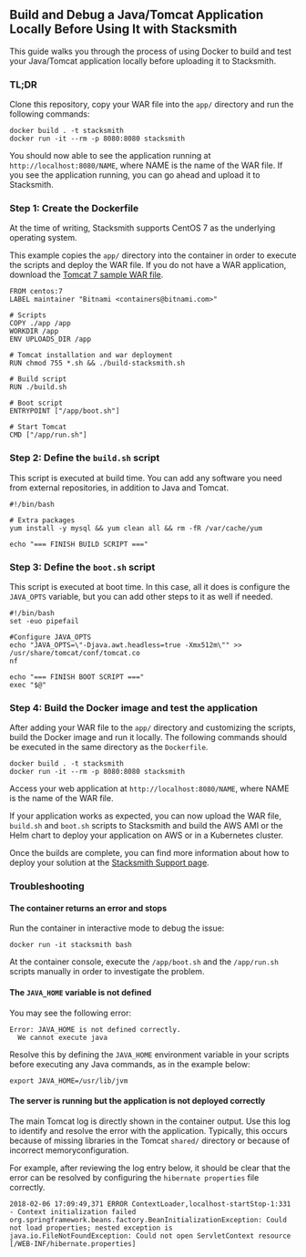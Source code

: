 ## Build and Debug a Java/Tomcat Application Locally Before Using It with Stacksmith

This guide walks you through the process of using Docker to build and test your Java/Tomcat application locally before uploading it to Stacksmith.

### TL;DR

Clone this repository, copy your WAR file into the `app/` directory and run the following commands:

```
docker build . -t stacksmith
docker run -it --rm -p 8080:8080 stacksmith
```

You should now able to see the application running at `http://localhost:8080/NAME`, where NAME is the name of the WAR file. If you see the application running, you can go ahead and upload it to Stacksmith.

### Step 1: Create the Dockerfile

At the time of writing, Stacksmith supports CentOS 7 as the underlying operating system.

This example copies the `app/` directory into the container in order to execute the scripts and deploy the WAR file. If you do not have a WAR application, download the [Tomcat 7 sample WAR file](https://tomcat.apache.org/tomcat-7.0-doc/appdev/sample/sample.war).

```
FROM centos:7
LABEL maintainer "Bitnami <containers@bitnami.com>"

# Scripts
COPY ./app /app
WORKDIR /app
ENV UPLOADS_DIR /app

# Tomcat installation and war deployment
RUN chmod 755 *.sh && ./build-stacksmith.sh

# Build script
RUN ./build.sh

# Boot script
ENTRYPOINT ["/app/boot.sh"]

# Start Tomcat
CMD ["/app/run.sh"]
```

### Step 2: Define the `build.sh` script

This script is executed at build time. You can add any software you need from external repositories, in addition to Java and Tomcat.

```
#!/bin/bash

# Extra packages
yum install -y mysql && yum clean all && rm -fR /var/cache/yum

echo "=== FINISH BUILD SCRIPT ==="
```

### Step 3: Define the `boot.sh` script

This script is executed at boot time. In this case, all it does is configure the `JAVA_OPTS` variable, but you can add other steps to it as well if needed.

```
#!/bin/bash
set -euo pipefail

#Configure JAVA_OPTS
echo "JAVA_OPTS=\"-Djava.awt.headless=true -Xmx512m\"" >> /usr/share/tomcat/conf/tomcat.co
nf

echo "=== FINISH BOOT SCRIPT ==="
exec "$@"

```

### Step 4: Build the Docker image and test the application

After adding your WAR file to the `app/` directory and customizing the scripts, build the Docker image and run it locally. The following commands should be executed in the same directory as the `Dockerfile`.

```
docker build . -t stacksmith
docker run -it --rm -p 8080:8080 stacksmith
```

Access your web application at `http://localhost:8080/NAME`, where NAME is the name of the WAR file.

If your application works as expected, you can now upload the WAR file, `build.sh` and `boot.sh` scripts to Stacksmith and build the AWS AMI or the Helm chart to deploy your application on AWS or in a Kubernetes cluster.

Once the builds are complete, you can find more information about how to deploy your solution at the [Stacksmith Support page](https://beta.stacksmith.bitnami.com/support/).

### Troubleshooting

#### The container returns an error and stops

Run the container in interactive mode to debug the issue:

```
docker run -it stacksmith bash
```

At the container console, execute the `/app/boot.sh` and the `/app/run.sh` scripts manually in order to investigate the problem.

#### The `JAVA_HOME` variable is not defined

You may see the following error:

```
Error: JAVA_HOME is not defined correctly.
  We cannot execute java
```

Resolve this by defining the `JAVA_HOME` environment variable in your scripts before executing any Java commands, as in the example below:

```
export JAVA_HOME=/usr/lib/jvm
```

#### The server is running but the application is not deployed correctly

The main Tomcat log is directly shown in the container output. Use this log to identify and resolve the error with the application. Typically, this occurs because of missing libraries in the Tomcat `shared/` directory or because of incorrect memoryconfiguration.

For example, after reviewing the log entry below, it should be clear that the error can be resolved by configuring the `hibernate properties` file correctly.

```
2018-02-06 17:09:49,371 ERROR ContextLoader,localhost-startStop-1:331 - Context initialization failed
org.springframework.beans.factory.BeanInitializationException: Could not load properties; nested exception is java.io.FileNotFoundException: Could not open ServletContext resource [/WEB-INF/hibernate.properties]
```
